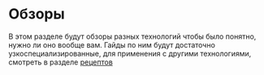 # Обзоры

В этом разделе будут обзоры разных технологий чтобы было понятно, нужно ли оно вообще вам. Гайды по ним будут достаточно узкоспециализированные, для применения с другими технологиями, смотреть в разделе [рецептов](/recipes/)

